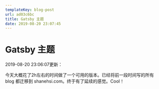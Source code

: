 ```yaml
---
templateKey: blog-post
url: ad03c6bc
title: Gatsby 主题
date: 2019-08-20 23:07:45
---
```


# Gatsby 主题



2019-08-20 23:06:07更新：

今天大概花了2h左右的时间做了一个可用的版本。已经将前一段时间写的所有 blog 都迁移到 shanehsi.com。终于有了延续的感觉。Cool！

